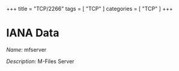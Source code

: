 +++
title = "TCP/2266"
tags = [ "TCP" ]
categories = [ "TCP" ]
+++

# IANA Data

_Name:_ mfserver

_Description:_ M-Files Server

